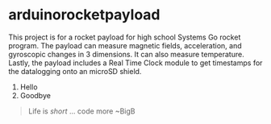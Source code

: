 # arduinorocketpayload
This project is for a rocket payload for high school Systems Go rocket program. 
The payload can measure magnetic fields, acceleration, and gyroscopic changes in 3 dimensions. 
It can also measure temperature. 
Lastly, the payload includes a Real Time Clock module to get timestamps for the datalogging onto an microSD shield. 

1. Hello
2. Goodbye
> Life is *short* ... code more ~BigB
